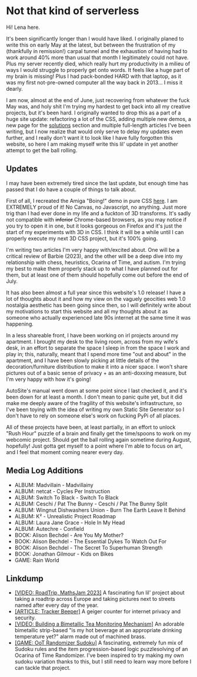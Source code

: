 <!-- attrib title: Blog | Bleats Newsletter 6 -->
<!-- attrib pagetype: writing -->
<!-- attrib windowtitle: bleats6.md -->

# Not that kind of serverless

Hi! Lena here.

It's been significantly longer than I would have liked. I originally planed to write this on early May at the latest, but between the frustration of my (thankfully in remission!) carpal tunnel and the exhaustion of having had to work around 40% more than usual that month I legitimately could not have. Plus my server recently died, which really hurt my productivity in a milieu of ways I would struggle to properly get onto words. It feels like a huge part of my brain is missing! Plus I had pack-bonded HARD with that laptop, as it was my first not-pre-owned computer all the way back in 2013... I miss it dearly.

I am now, almost at the end of June, just recovering from whatever the fuck May was, and holy shit I'm trying my hardest to get back into all my creative projects, but it's been hard. I originally wanted to drop this as a part of a huge site update: refactoring a lot of the CSS, adding multiple new demos, a new page for the [solutions]([#root#]zach/index.html) section and multiple full-length articles I've been writing, but I now realize that would only serve to delay my updates even further, and I really don't want it to look like I have fully forgotten this website, so here I am making myself write this lil' update in yet another attempt to get the ball rolling.

## Updates

I may have been extremely tired since the last update, but enough time has passed that I do have a couple of things to talk about.

First of all, I recreated the Amiga "Boing!" demo in pure CSS [here]([#root#]demos/boing.html). I am EXTREMELY proud of it! No Canvas, no Javascript, no anything. Just more trig than I had ever done in my life and a fuckton of 3D transforms. It's sadly not compatible with ~~inferior~~ Chrome-based browsers, as you may notice if you try to open it in one, but it looks gorgeous on Firefox and it's just the start of my experiments with 3D in CSS. I think it will be a while until I can properly execute my next 3D CSS project, but it's 100% going.

I'm writing two articles I'm very happy with/excited about. One will be a critical review of Barbie (2023), and the other will be a deep dive into my relationship with chess, heuristics, Ocarina of Time, and autism. I'm trying my best to make them properly stack up to what I have planned out for them, but at least one of them should hopefully come out before the end of July.

It has also been almost a full year since this website's 1.0 release! I have a lot of thoughts about it and how my view on the vaguely geocities web 1.0 nostalgia aesthetic has been going since then, so I will definitely write about my motivations to start this website and all my thoughts about it as someone who actually experienced late 90s internet at the same time it was happening.

In a less shareable front, I have been working on irl projects around my apartment. I brought my desk to the living room, across from my wife's desk, in an effort to separate the space I sleep in from the space I work and play in; this, naturally, meant that I spend more time "out and about" in the apartment, and I have been slowly picking at little details of the decoration/furniture distribution to make it into a nicer space. I won't share pictures out of a basic sense of privacy + as an anti-doxxing measure, but I'm very happy with how it's going!

AutoSite's manual went down at some point since I last checked it, and it's been down for at least a month. I don't mean to panic quite yet, but it did make me deeply aware of the fragility of this website's infrastructure, so I've been toying with the idea of writing my own Static Site Generator so I don't have to rely on someone else's work on fucking PyPi of all places.

All of these projects have been, at least partially, in an effort to unlock "Rush Hour" puzzle of a brain and finally get the time/spoons to work on my webcomic project. Should get the ball rolling again sometime during August, hopefully! Just gotta get myself to a point where I'm able to focus on art, and I feel that moment coming nearer every day.

## Media Log Additions

- ALBUM: Madvillain - Madvillainy
- ALBUM: netcat - Cycles Per Instruction
- ALBUM: Switch To Black - Switch To Black
- ALBUM: Ceschi / Pat The Bunny - Ceschi / Pat The Bunny Split
- ALBUM: Wingnut Dishwashers Union - Burn The Earth Leave It Behind
- ALBUM: K² - Unrealistic Project Roadmap
- ALBUM: Laura Jane Grace - Hole In My Head
- ALBUM: Autechre - Confield
- BOOK: Alison Bechdel - Are You My Mother?
- BOOK: Alison Bechdel - The Essential Dykes To Watch Out For
- BOOK: Alison Bechdel - The Secret To Superhuman Strength
- BOOK: Jonathan Gilmour - Kids on Bikes
- GAME: Rain World

## Linkdump

- [[VIDEO: RoadTrip, MathsJam 2023]](https://www.youtube.com/watch?v=MwRbr-MjwII) A fascinating fun lil' project about taking a roadtrip across Europe and taking pictures next to streets named after every day of the year.
- [[ARTICLE: Tracker Beeper]](https://berthub.eu/articles/posts/tracker-beeper) A geiger counter for internet privacy and security.
- [[VIDEO: Building a Bimetallic Tea Monitoring Mechanism]](https://www.youtube.com/watch?v=oJzy1vk2zyc) An adorable bimetallic strip-based "is my hot beverage at an appropriate drinking temperature yet?" alarm made out of machined brass.
- [[GAME: OoT Randomizer Sudoku]](https://bedibug.com/sudoku/#/) A fascinating, extremely fun mix of Sudoku rules and the item progression-based logic puzzlesolving of an Ocarina of Time Randomizer. I've been inspired to try making my own sudoku variation thanks to this, but I still need to learn way more before I can tackle that project.
